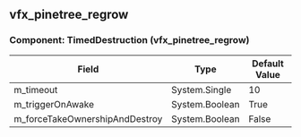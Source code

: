## vfx_pinetree_regrow

### Component: TimedDestruction (vfx_pinetree_regrow)

|Field|Type|Default Value|
|-----|----|-------------|
|m_timeout|System.Single|10|
|m_triggerOnAwake|System.Boolean|True|
|m_forceTakeOwnershipAndDestroy|System.Boolean|False|

